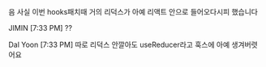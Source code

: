 음 사실 이번 hooks패치때
거의 리덕스가
아예 리액트 안으로 들어오다시피 했습니다

JIMIN [7:33 PM]
??

Dal Yoon [7:33 PM]
따로 리덕스 안깔아도
useReducer라고 훅스에 아예 생겨버렷어요
